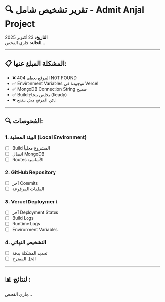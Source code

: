 # 🔍 تقرير تشخيص شامل - Admit Anjal Project

**التاريخ:** 23 أكتوبر 2025  
**الحالة:** جاري الفحص...

---

## 📋 المشكلة المبلغ عنها:
- ❌ الموقع يعطي 404 NOT FOUND
- ✅ Environment Variables موجودة في Vercel
- ✅ MongoDB Connection String صحيح
- ✅ Build يخلص بنجاح (Ready)
- ❌ لكن الموقع مش بيفتح!

---

## 🔍 الفحوصات:

### 1. البيئة المحلية (Local Environment)
- [ ] Build المشروع محلياً
- [ ] اتصال MongoDB
- [ ] Routes الأساسية

### 2. GitHub Repository
- [ ] آخر Commits
- [ ] الملفات المرفوعة

### 3. Vercel Deployment
- [ ] آخر Deployment Status
- [ ] Build Logs
- [ ] Runtime Logs
- [ ] Environment Variables

### 4. التشخيص النهائي
- [ ] تحديد المشكلة بدقة
- [ ] الحل المقترح

---

## 📊 النتائج:

جاري الفحص...

